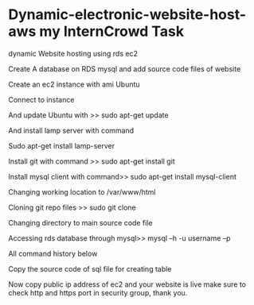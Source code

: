 # Dynamic-electronic-website-host-aws my InternCrowd Task
dynamic Website hosting using rds ec2

Create A database on RDS mysql and add source code files of website
 

Create an ec2 instance with ami Ubuntu
 
Connect to instance

And update Ubuntu with >> sudo apt-get update

And install lamp server with command 

Sudo apt-get install lamp-server

Install git with command >> sudo apt-get install git

Install mysql client with command>> sudo apt-get install mysql-client

Changing working location to /var/www/html

Cloning git repo files >> sudo git clone <reposiority link>

Changing directory to main source code file

Accessing rds database through mysql>> mysql –h <rds endpoint> -u username –p

All command history below

 
Copy the source code of sql file for creating table

 
Now copy public ip address of ec2 and your website is live make sure to check http and https port in security group, thank you.

 
